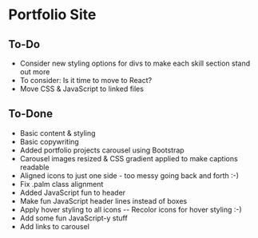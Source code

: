 # Portfolio Site 

## To-Do
- Consider new styling options for divs to make each skill section stand out more
- To consider: Is it time to move to React? 
- Move CSS & JavaScript to linked files

## To-Done
- Basic content & styling
- Basic copywriting
- Added portfolio projects carousel using Bootstrap
- Carousel images resized & CSS gradient applied to make captions readable
- Aligned icons to just one side - too messy going back and forth :-)
- Fix .palm class alignment
- Added JavaScript fun to header
- Make fun JavaScript header lines instead of boxes
- Apply hover styling to all icons
-- Recolor icons for hover styling :-)
- Add some fun JavaScript-y stuff
- Add links to carousel

